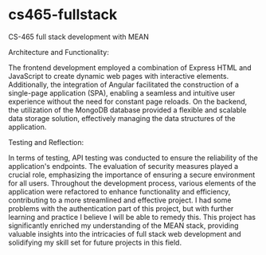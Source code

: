# cs465-fullstack
CS-465 full stack development with MEAN

Architecture and Functionality:

The frontend development employed a combination of Express HTML and JavaScript to create dynamic web pages with interactive elements. Additionally, the integration of Angular facilitated the construction of a single-page application (SPA), enabling a seamless and intuitive user experience without the need for constant page reloads. On the backend, the utilization of the MongoDB database provided a flexible and scalable data storage solution, effectively managing the data structures of the application.

Testing and Reflection:

In terms of testing, API testing was conducted to ensure the reliability of the application's endpoints. The evaluation of security measures played a crucial role, emphasizing the importance of ensuring a secure environment for all users. Throughout the development process, various elements of the application were refactored to enhance functionality and efficiency, contributing to a more streamlined and effective project. I had some problems with the authentication part of this project, but with further learning and practice I believe I will be able to remedy this. This project has significantly enriched my understanding of the MEAN stack, providing valuable insights into the intricacies of full stack web development and solidifying my skill set for future projects in this field.
